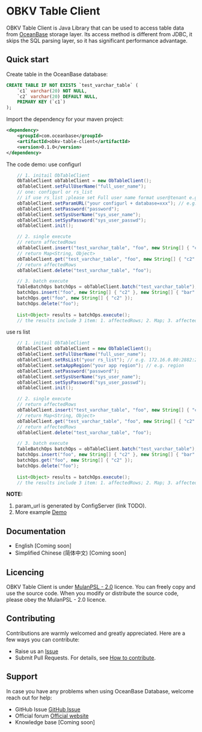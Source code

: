 # OBKV Table Client
OBKV Table Client is Java Library that can be used to access table data from [OceanBase](https://github.com/oceanbase/oceanbase) storage layer. Its access method is different from JDBC, it skips the SQL parsing layer, so it has significant performance advantage.

## Quick start

Create table in the OceanBase database:

``` sql
CREATE TABLE IF NOT EXISTS `test_varchar_table` (
    `c1` varchar(20) NOT NULL,
    `c2` varchar(20) DEFAULT NULL,
    PRIMARY KEY (`c1`)
);
```

Import the dependency for your maven project:
``` xml
<dependency>
    <groupId>com.oceanbase</groupId>
    <artifactId>obkv-table-client</artifactId>
    <version>0.1.0</version>
</dependency>
```

The code demo:
use configurl
``` java
    // 1. initail ObTableClient
    ObTableClient obTableClient = new ObTableClient();
    obTableClient.setFullUserName("full_user_name");
    // one: configurl or rs_list
    // if use rs_list ;please set Full user name format user@tenant e.g. root@sys
    obTableClient.setParamURL("your configurl + database=xxx"); // e.g. http://ip:port/services?Action=ObRootServiceInfo&ObRegion=ocp&database=test
    obTableClient.setPassword("password");
    obTableClient.setSysUserName("sys_user_name");
    obTableClient.setSysPassword("sys_user_passwd");
    obTableClient.init();

    // 2. single execute
    // return affectedRows
    obTableClient.insert("test_varchar_table", "foo", new String[] { "c2" }, new String[] { "bar" });
    // return Map<String, Object>
    obTableClient.get("test_varchar_table", "foo", new String[] { "c2" });
    // return affectedRows
    obTableClient.delete("test_varchar_table", "foo");

    // 3. batch execute
    TableBatchOps batchOps = obTableClient.batch("test_varchar_table");
    batchOps.insert("foo", new String[] { "c2" }, new String[] { "bar" });
    batchOps.get("foo", new String[] { "c2" });
    batchOps.delete("foo");
    
    List<Object> results = batchOps.execute();
    // the results include 3 item: 1. affectedRows; 2. Map; 3. affectedRows.
```
use rs list
``` java
    // 1. initail ObTableClient
    ObTableClient obTableClient = new ObTableClient();
    obTableClient.setFullUserName("full_user_name");
    obTableClient.setRsList("your rs_list"); // e.g. 172.16.0.80:2882:2881;172.16.0.82:2882:2881;172.16.0.86:2882:2881
    obTableClient.setaAppRegion("your app region"); // e.g. region
    obTableClient.setPassword("password");
    obTableClient.setSysUserName("sys_user_name");
    obTableClient.setSysPassword("sys_user_passwd");
    obTableClient.init();

    // 2. single execute
    // return affectedRows
    obTableClient.insert("test_varchar_table", "foo", new String[] { "c2" }, new String[] { "bar" });
    // return Map<String, Object>
    obTableClient.get("test_varchar_table", "foo", new String[] { "c2" });
    // return affectedRows
    obTableClient.delete("test_varchar_table", "foo");

    // 3. batch execute
    TableBatchOps batchOps = obTableClient.batch("test_varchar_table");
    batchOps.insert("foo", new String[] { "c2" }, new String[] { "bar" });
    batchOps.get("foo", new String[] { "c2" });
    batchOps.delete("foo");
    
    List<Object> results = batchOps.execute();
    // the results include 3 item: 1. affectedRows; 2. Map; 3. affectedRows.
```
**NOTE:**
1. param_url is generated by ConfigServer (link TODO).
2. More example [Demo](https://github.com/oceanbase/obkv-table-client-java/tree/master/example) 
## Documentation

- English [Coming soon]
- Simplified Chinese (简体中文) [Coming soon]

## Licencing

OBKV Table Client is under [MulanPSL - 2.0](http://license.coscl.org.cn/MulanPSL2) licence. You can freely copy and use the source code. When you modify or distribute the source code, please obey the MulanPSL - 2.0 licence.

## Contributing

Contributions are warmly welcomed and greatly appreciated. Here are a few ways you can contribute:

- Raise us an [Issue](https://github.com/oceanbase/obkv-table-client-java/issues)
- Submit Pull Requests. For details, see [How to contribute](CONTRIBUTING.md).

## Support

In case you have any problems when using OceanBase Database, welcome reach out for help:

- GitHub Issue [GitHub Issue](https://github.com/oceanbase/obkv-table-client-java/issues)
- Official forum [Official website](https://open.oceanbase.com)
- Knowledge base [Coming soon]

